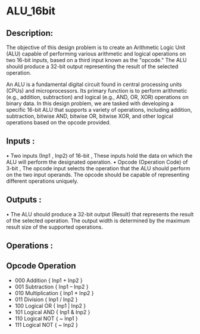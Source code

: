 # ALU_16bit


## Description:

The objective of this design problem is to create an Arithmetic Logic Unit (ALU) capable of performing various arithmetic and logical operations on two 16-bit inputs, based on a third input known as the "opcode." The ALU should produce a 32-bit output representing the result of the selected operation.

An ALU is a fundamental digital circuit found in central processing units (CPUs) and microprocessors. Its primary function is to perform arithmetic (e.g., addition, subtraction) and logical (e.g., AND, OR, XOR) operations on binary data. In this design problem, we are tasked with developing a specific 16-bit ALU that supports a variety of operations, including addition, subtraction, bitwise AND, bitwise OR, bitwise XOR, and other logical operations based on the opcode provided.



## Inputs :
• Two inputs (Inp1 , Inp2) of 16-bit , These inputs hold the data on which the ALU will perform the designated operation.
• Opcode (Operation Code) of 3-bit , The opcode  input selects the operation that the ALU should perform on the two input operands. The opcode should be capable of representing different operations uniquely.
## Outputs :
• The ALU should produce a 32-bit output (Result) that represents the result of the selected operation. The output width is determined by the maximum result size of the supported operations.

## Operations :

## Opcode Operation 

- 000 Addition           { Inp1 + Inp2 }        
- 001 Subtraction        { Inp1 – Inp2 }
- 010 Multiplication     { Inp1 * Inp2 }
- 011 Division           { Inp1 / Inp2 }
- 100 Logical OR         { Inp1 | Inp2 }
- 101 Logical AND        { Inp1 & Inp2 }
- 110 Logical NOT        { ~ Inp1 }
- 111 Logical NOT        { ~ Inp2 }
